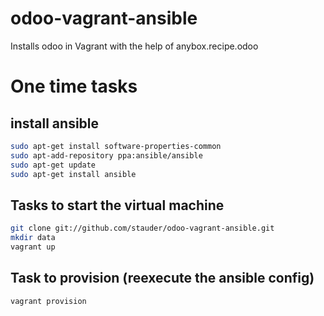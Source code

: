 # odoo-vagrant-ansible
Installs odoo in Vagrant with the help of anybox.recipe.odoo

# One time tasks
## install ansible
```bash
sudo apt-get install software-properties-common
sudo apt-add-repository ppa:ansible/ansible
sudo apt-get update
sudo apt-get install ansible
```

## Tasks to start the virtual machine
```bash
git clone git://github.com/stauder/odoo-vagrant-ansible.git
mkdir data
vagrant up
```

## Task to provision (reexecute the ansible config)
```bash
vagrant provision
```

